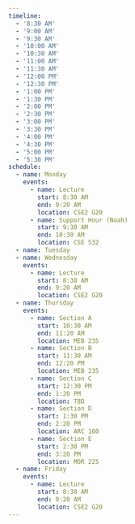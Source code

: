 ```yaml
---
timeline:
  - '8:30 AM'
  - '9:00 AM'
  - '9:30 AM'
  - '10:00 AM'
  - '10:30 AM'
  - '11:00 AM'
  - '11:30 AM'
  - '12:00 PM'
  - '12:30 PM'
  - '1:00 PM'
  - '1:30 PM'
  - '2:00 PM'
  - '2:30 PM'
  - '3:00 PM'
  - '3:30 PM'
  - '4:00 PM'
  - '4:30 PM'
  - '5:00 PM'
  - '5:30 PM'
schedule:
  - name: Monday
    events:
      - name: Lecture
        start: 8:30 AM
        end: 9:20 AM
        location: CSE2 G20
      - name: Support Hour (Noah)
        start: 9:30 AM
        end: 10:30 AM
        location: CSE 532
  - name: Tuesday
  - name: Wednesday
    events:
      - name: Lecture
        start: 8:30 AM
        end: 9:20 AM
        location: CSE2 G20
  - name: Thursday
    events:
      - name: Section A
        start: 10:30 AM
        end: 11:20 AM
        location: MEB 235
      - name: Section B
        start: 11:30 AM
        end: 12:20 PM
        location: MEB 235
      - name: Section C
        start: 12:30 PM
        end: 1:20 PM
        location: TBD
      - name: Section D
        start: 1:30 PM
        end: 2:20 PM
        location: ARC 160
      - name: Section E
        start: 2:30 PM
        end: 3:20 PM
        location: MOR 225		
  - name: Friday
    events:
      - name: Lecture
        start: 8:30 AM
        end: 9:20 AM
        location: CSE2 G20
---
```

